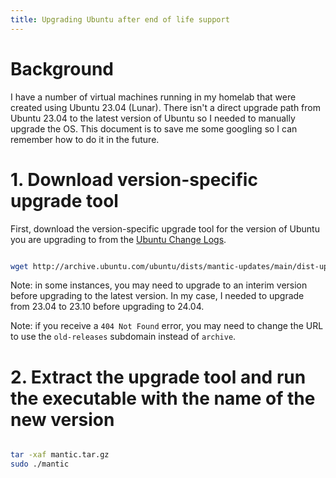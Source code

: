 ```yaml
---
title: Upgrading Ubuntu after end of life support
---
```


# Background

I have a number of virtual machines running in my homelab that were created using Ubuntu 23.04 (Lunar).
There isn't a direct upgrade path from Ubuntu 23.04 to the latest version of Ubuntu so I needed to manually upgrade the OS.
This document is to save me some googling so I can remember how to do it in the future.

# 1. Download version-specific upgrade tool

First, download the version-specific upgrade tool for the version of Ubuntu you are upgrading to from the [Ubuntu Change Logs](https://changelogs.ubuntu.com/meta-release).

```bash

wget http://archive.ubuntu.com/ubuntu/dists/mantic-updates/main/dist-upgrader-all/current/mantic.tar.gz

```

Note: in some instances, you may need to upgrade to an interim version before upgrading to the latest version.
In my case, I needed to upgrade from 23.04 to 23.10 before upgrading to 24.04.

Note: if you receive a `404 Not Found` error, you may need to change the URL to use the `old-releases` subdomain instead of `archive`.

# 2. Extract the upgrade tool and run the executable with the name of the new version

```bash

tar -xaf mantic.tar.gz
sudo ./mantic

```
